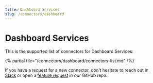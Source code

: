 ```yaml
---
title: Dashboard Services
slug: /connectors/dashboard
---
```


# Dashboard Services

This is the supported list of connectors for Dashboard Services:

{% partial file="/connectors/dashboard/connectors-list.md" /%}

If you have a request for a new connector, don't hesitate to reach out in [Slack](https://slack.open-metadata.org/) or
open a [feature request](https://github.com/open-metadata/OpenMetadata/issues/new/choose) in our GitHub repo.
